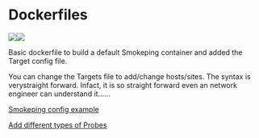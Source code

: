 # Dockerfiles
[![](https://images.microbadger.com/badges/version/bobbymac/smokeping.svg)](https://microbadger.com/images/bobbymac/smokeping "Get your own version badge on microbadger.com")[![](https://images.microbadger.com/badges/image/bobbymac/smokeping.svg)](https://microbadger.com/images/bobbymac/smokeping "Get your own image badge on microbadger.com")

Basic dockerfile to build a default Smokeping container and added the Target config file.

You can change the Targets file to add/change hosts/sites.  The syntax is verystraight forward.  Infact,  it is so straight forward even an network engineer can understand it......

[Smokeping config example](https://aacable.wordpress.com/tag/smokeping-configuration/)

[Add different types of Probes](https://oss.oetiker.ch/smokeping/probe/index.en.html)
